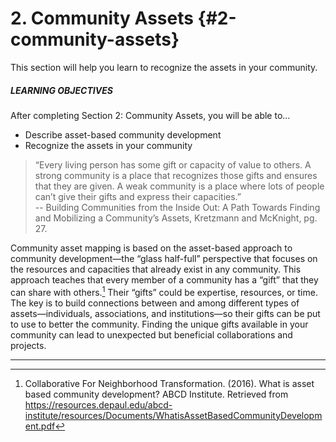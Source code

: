 # 2\. Community Assets {#2-community-assets}

This section will help you learn to recognize the assets in your community.

<div class="table-format objectives"><span class="title"><h5>LEARNING OBJECTIVES</h5></span>
After completing Section 2: Community Assets, you will be able to...
<ul><li>Describe asset-based community development</li><li>Recognize the assets in your community</li><ul></div>

>“Every living person has some gift or capacity of value to others. A strong community is a place that recognizes those gifts and ensures that they are given. A weak community is a place where lots of people can’t give their gifts and express their capacities.”  <br/> -- Building Communities from the Inside Out: A Path Towards Finding and Mobilizing a Community’s Assets, Kretzmann and McKnight, pg. 27.

Community asset mapping is based on the asset-based approach to community development—the “glass half-full” perspective that focuses on the resources and capacities that already exist in any community. This approach teaches that every member of a community has a “gift” that they can share with others.[^1] Their “gifts” could be expertise, resources, or time. The key is to build connections between and among different types of assets—individuals, associations, and institutions—so their gifts can be put to use to better the community. Finding the unique gifts available in your community can lead to unexpected but beneficial collaborations and projects.

***

[^1]: Collaborative For Neighborhood Transformation. (2016). What is asset based community development? ABCD Institute. Retrieved from https://resources.depaul.edu/abcd-institute/resources/Documents/WhatisAssetBasedCommunityDevelopment.pdf